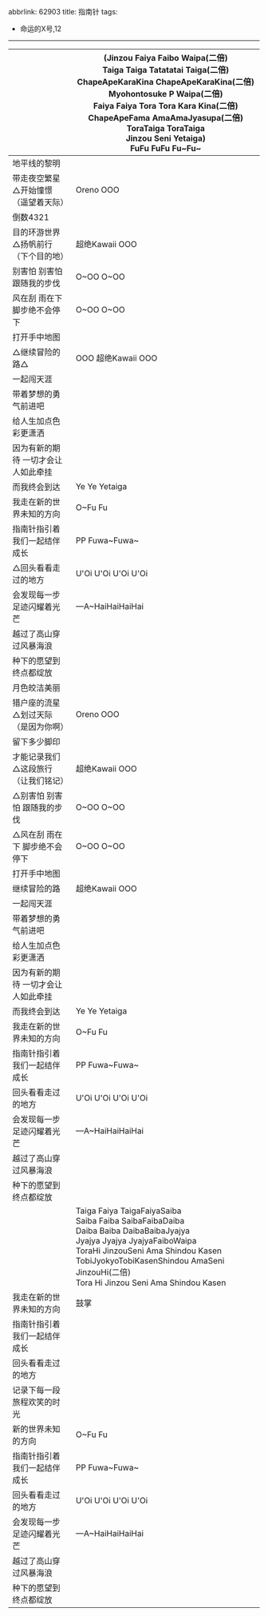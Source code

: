 abbrlink: 62903
title: 指南针
tags:
  - 命运的X号,12
---
|      |(Jinzou Faiya Faibo Waipa(二倍)<br>Taiga Taiga Tatatatai Taiga(二倍)<br>ChapeApeKaraKina ChapeApeKaraKina(二倍)<br>Myohontosuke P Waipa(二倍)<br>Faiya Faiya Tora Tora Kara Kina(二倍)<br>ChapeApeFama AmaAmaJyasupa(二倍)<br>ToraTaiga ToraTaiga<br>Jinzou Seni Yetaiga)<br>FuFu FuFu Fu~Fu~|
|--|--|
|地平线的黎明|      |
|带走夜空繁星△开始憧憬（遥望着天际）|Oreno OOO|
|倒数4321|      |
|目的环游世界△扬帆前行（下个目的地）|超绝Kawaii OOO|
|别害怕 别害怕 跟随我的步伐|O~OO O~OO|
|风在刮 雨在下 脚步绝不会停下|O~OO O~OO|
|打开手中地图|      |
|△继续冒险的路△|OOO 超绝Kawaii OOO|
|一起闯天涯|      |
|带着梦想的勇气前进吧|      |
|给人生加点色彩更潇洒|      |
|因为有新的期待 一切才会让人如此牵挂|      |
|而我终会到达|Ye Ye Yetaiga|
|我走在新的世界未知的方向|O~Fu Fu|
|指南针指引着我们一起结伴成长|PP Fuwa~Fuwa~|
|△回头看看走过的地方|U'Oi U'Oi U'Oi U'Oi|
|会发现每一步足迹闪耀着光芒|—A~HaiHaiHaiHai|
|越过了高山穿过风暴海浪|      |
|种下的愿望到终点都绽放|      |
|月色皎洁美丽|      |
|猎户座的流星△划过天际（是因为你啊）|Oreno OOO|
|留下多少脚印|      |
|才能记录我们△这段旅行 （让我们铭记）|超绝Kawaii OOO|
|△别害怕 别害怕 跟随我的步伐|O~OO O~OO|
|△风在刮 雨在下 脚步绝不会停下|O~OO O~OO|
|打开手中地图|      |
|继续冒险的路|超绝Kawaii OOO|
|一起闯天涯|      |
|带着梦想的勇气前进吧|      |
|给人生加点色彩更潇洒|      |
|因为有新的期待 一切才会让人如此牵挂|      |
|而我终会到达|Ye Ye Yetaiga|
|我走在新的世界未知的方向|O~Fu Fu|
|指南针指引着我们一起结伴成长|PP Fuwa~Fuwa~|
|回头看看走过的地方|U'Oi U'Oi U'Oi U'Oi|
|会发现每一步足迹闪耀着光芒|—A~HaiHaiHaiHai|
|越过了高山穿过风暴海浪|      |
|种下的愿望到终点都绽放|      |
|      |Taiga Faiya TaigaFaiyaSaiba<br>Saiba Faiba SaibaFaibaDaiba<br>Daiba Baiba DaibaBaibaJyajya<br>Jyajya Jyajya JyajyaFaiboWaipa<br>ToraHi JinzouSeni Ama Shindou Kasen TobiJyokyoTobiKasenShindou AmaSeni JinzouHi(二倍)<br>Tora Hi Jinzou Seni Ama Shindou Kasen|
|我走在新的世界未知的方向|鼓掌|
|指南针指引着我们一起结伴成长|      |
|回头看看走过的地方|      |
|记录下每一段旅程欢笑的时光|      |
|新的世界未知的方向|O~Fu Fu|
|指南针指引着我们一起结伴成长|PP Fuwa~Fuwa~|
|回头看看走过的地方|U'Oi U'Oi U'Oi U'Oi|
|会发现每一步足迹闪耀着光芒|—A~HaiHaiHaiHai|
|越过了高山穿过风暴海浪|      |
|种下的愿望到终点都绽放|      |